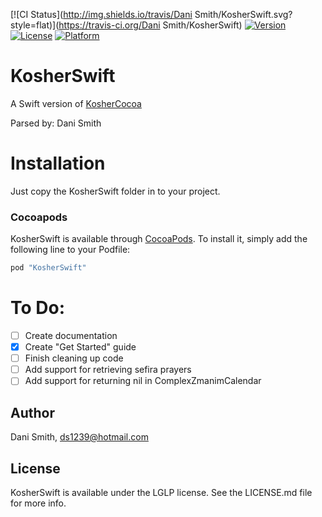 
[![CI Status](http://img.shields.io/travis/Dani Smith/KosherSwift.svg?style=flat)](https://travis-ci.org/Dani Smith/KosherSwift)
[![Version](https://img.shields.io/cocoapods/v/KosherSwift.svg?style=flat)](http://cocoapods.org/pods/KosherSwift)
[![License](https://img.shields.io/cocoapods/l/KosherSwift.svg?style=flat)](http://cocoapods.org/pods/KosherSwift)
[![Platform](https://img.shields.io/cocoapods/p/KosherSwift.svg?style=flat)](http://cocoapods.org/pods/KosherSwift)

# KosherSwift
A Swift version of [KosherCocoa](https://github.com/MosheBerman/KosherCocoa)

Parsed by: Dani Smith

# Installation
Just copy the KosherSwift folder in to your project.

### Cocoapods
KosherSwift is available through [CocoaPods](http://cocoapods.org). To install
it, simply add the following line to your Podfile:

```ruby
pod "KosherSwift"
```

# To Do:
- [ ] Create documentation
- [x] Create "Get Started" guide
- [ ] Finish cleaning up code
- [ ] Add support for retrieving sefira prayers
- [ ] Add support for returning nil in ComplexZmanimCalendar

## Author

Dani Smith, ds1239@hotmail.com

## License

KosherSwift is available under the LGLP license. See the LICENSE.md file for more info.
